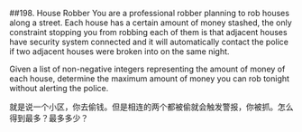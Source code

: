 ##198. House Robber
You are a professional robber planning to rob houses along a street. Each house has a certain amount of money stashed, the only constraint stopping you from robbing each of them is that adjacent houses have security system connected and it will automatically contact the police if two adjacent houses were broken into on the same night.

Given a list of non-negative integers representing the amount of money of each house, determine the maximum amount of money you can rob tonight without alerting the police.

就是说一个小区，你去偷钱。但是相连的两个都被偷就会触发警报，你被抓。怎么得到最多？最多多少？